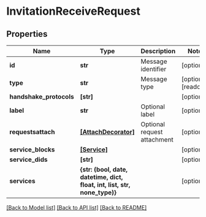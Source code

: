 # InvitationReceiveRequest


## Properties
Name | Type | Description | Notes
------------ | ------------- | ------------- | -------------
**id** | **str** | Message identifier | [optional] 
**type** | **str** | Message type | [optional] [readonly] 
**handshake_protocols** | **[str]** |  | [optional] 
**label** | **str** | Optional label | [optional] 
**requestsattach** | [**[AttachDecorator]**](AttachDecorator.md) | Optional request attachment | [optional] 
**service_blocks** | [**[Service]**](Service.md) |  | [optional] 
**service_dids** | **[str]** |  | [optional] 
**services** | **{str: (bool, date, datetime, dict, float, int, list, str, none_type)}** |  | [optional] 

[[Back to Model list]](../README.md#documentation-for-models) [[Back to API list]](../README.md#documentation-for-api-endpoints) [[Back to README]](../README.md)


